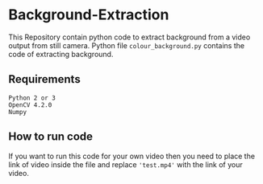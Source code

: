 # Background-Extraction

This Repository contain python code to extract background from a video output from still camera. Python file `colour_background.py` contains the code of extracting background.

## Requirements
`Python 2 or 3`\
`OpenCV 4.2.0`\
`Numpy`

## How to run code
If you want to run this code for your own video then you need to place the link of video inside the file and replace `'test.mp4'` with the link of your video.
